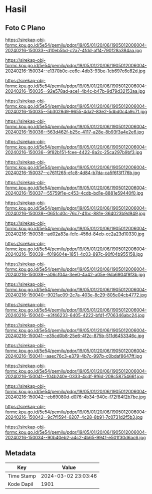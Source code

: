 # Hasil

## Foto C Plano

https://sirekap-obj-formc.kpu.go.id/5e54/pemilu/pdpr/19/05/01/20/06/1905012006004-20240216-150033--d10eb5bd-c2a7-4fdd-aff4-790f28a384aa.jpg

https://sirekap-obj-formc.kpu.go.id/5e54/pemilu/pdpr/19/05/01/20/06/1905012006004-20240216-150034--e1370b0c-ce6c-4db3-93be-1cb697c6c82d.jpg

https://sirekap-obj-formc.kpu.go.id/5e54/pemilu/pdpr/19/05/01/20/06/1905012006004-20240216-150035--92e578ad-ace1-4b4c-b47b-9d79d32153aa.jpg

https://sirekap-obj-formc.kpu.go.id/5e54/pemilu/pdpr/19/05/01/20/06/1905012006004-20240216-150035--5b3028d9-9655-4da2-83e2-5dbd0c4a9c71.jpg

https://sirekap-obj-formc.kpu.go.id/5e54/pemilu/pdpr/19/05/01/20/06/1905012006004-20240216-150036--563d462f-b25c-4117-a28e-8b93f3a4e2e6.jpg

https://sirekap-obj-formc.kpu.go.id/5e54/pemilu/pdpr/19/05/01/20/06/1905012006004-20240216-150036--9f82b151-fcee-4422-8a2c-25ca297b9bf3.jpg

https://sirekap-obj-formc.kpu.go.id/5e54/pemilu/pdpr/19/05/01/20/06/1905012006004-20240216-150037--c761f265-e1c8-4d84-b7da-ca5f6f3f176b.jpg

https://sirekap-obj-formc.kpu.go.id/5e54/pemilu/pdpr/19/05/01/20/06/1905012006004-20240216-150037--55759f1e-c453-4cdb-bd1e-8881e59440f0.jpg

https://sirekap-obj-formc.kpu.go.id/5e54/pemilu/pdpr/19/05/01/20/06/1905012006004-20240216-150038--0651cd0c-76c7-41bc-881e-364023b9d949.jpg

https://sirekap-obj-formc.kpu.go.id/5e54/pemilu/pdpr/19/05/01/20/06/1905012006004-20240216-150038--ad02a83a-fcfc-456d-84eb-cc2a23d10330.jpg

https://sirekap-obj-formc.kpu.go.id/5e54/pemilu/pdpr/19/05/01/20/06/1905012006004-20240216-150039--f019604e-1851-4c03-897c-90f04b955158.jpg

https://sirekap-obj-formc.kpu.go.id/5e54/pemilu/pdpr/19/05/01/20/06/1905012006004-20240216-150039--a06cf04a-3ee0-4a42-a05e-9da6904f9f3b.jpg

https://sirekap-obj-formc.kpu.go.id/5e54/pemilu/pdpr/19/05/01/20/06/1905012006004-20240216-150040--9021ac09-2c7a-403e-8c29-805e04cb4772.jpg

https://sirekap-obj-formc.kpu.go.id/5e54/pemilu/pdpr/19/05/01/20/06/1905012006004-20240216-150040--e3f46233-6405-4222-bfd1-f706346abc24.jpg

https://sirekap-obj-formc.kpu.go.id/5e54/pemilu/pdpr/19/05/01/20/06/1905012006004-20240216-150041--e35cd0b8-25e6-4f2c-875b-511d6453346c.jpg

https://sirekap-obj-formc.kpu.go.id/5e54/pemilu/pdpr/19/05/01/20/06/1905012006004-20240216-150041--aaec76c3-e379-4b7c-997b-c0bdaf8647ff.jpg

https://sirekap-obj-formc.kpu.go.id/5e54/pemilu/pdpr/19/05/01/20/06/1905012006004-20240216-150041--104b240e-0333-4cdf-9f6d-208c5875466f.jpg

https://sirekap-obj-formc.kpu.go.id/5e54/pemilu/pdpr/19/05/01/20/06/1905012006004-20240216-150042--eb69080d-d076-4b34-940c-f72f84f2b7be.jpg

https://sirekap-obj-formc.kpu.go.id/5e54/pemilu/pdpr/19/05/01/20/06/1905012006004-20240216-150042--9c7f1594-6207-4c28-8b91-7c0731d2f5b3.jpg

https://sirekap-obj-formc.kpu.go.id/5e54/pemilu/pdpr/19/05/01/20/06/1905012006004-20240216-150034--90b40eb2-a4c2-4b65-9941-e501f30d6ac6.jpg


## Metadata

| Key        | Value               |
| ---------- | ------------------- |
| Time Stamp | 2024-03-02 23:03:46 |
| Kode Dapil | 1901                |



